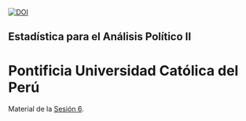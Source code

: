 [![DOI](https://zenodo.org/badge/DOI/10.5281/zenodo.7226792.svg)](https://doi.org/10.5281/zenodo.7226792)

## Estadística para el Análisis Político II
# Pontificia Universidad Católica del Perú

Material de la [Sesión 6](https://estadistica-analisispolitico.github.io/Sesion6/).


